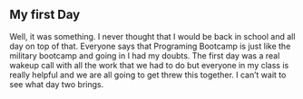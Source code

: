 ## My first Day 

Well, it was something. I never thought that I would be back in school and all day on top of that. Everyone says that Programing Bootcamp is just like the military bootcamp and going in I had my doubts. The first day was a real wakeup call with all the work that we had to do but everyone in my class is really helpful and we are all going to get threw this together. I can’t wait to see what day two brings. 